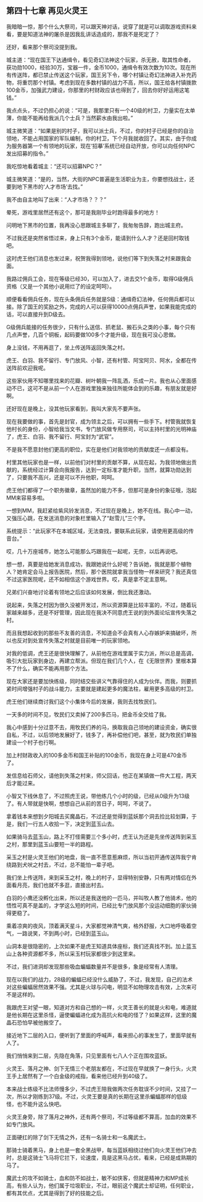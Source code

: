 ## 第四十七章 再见火灵王


我暗暗一惊，那个什么大祭司，可以跟天神对话，说穿了就是可以调取游戏资料来看，要是知道法神的屠杀是因我乱讲话造成的，那我不是死定了？

还好，看来那个祭司没提到我。

城主道：“现在国王下达通缉令，看见奇幻法神这个玩家，杀无赦，取其性命者，获功勋1000，经验30万，宝器一件，金币1000，通缉令有效次数为10次。现在所有传送阵，都已禁止传送这个玩家，国王另下令，哪个村镇让奇幻法神进入补充药物，将重罚那个村镇。考虑到现在多数村镇的战力不高，所以，国王给各村镇拨款100金币，加强武力建设，你那里的村财政应该也得到了，回去你好好运用这笔钱。”

我点点头，不过仍担心的说：“可是，我那里只有一个40级的村卫，力量实在太单薄，你能不能再给我派几个士兵？当然薪水由我出啦。”

城主微笑道：“如果是别的村子，我可以派士兵，不过，你的村子已经是你的自治领地，不能占用国家的军队编制，你的村卫，下个月我就收回了。其实，由于你成为服务器第一个有领地的玩家，现在‘招摹’系统已经自动开放，你可以向任何NPC发出招募的指令。”

我吃惊地看着城主：“还可以招募NPC？”

城主微笑道：“是的，当然，大街的NPC普遍是生活职业为主，你要想找战士，还要到地下黑市的‘人才市场’去找。”

我不由自主地叫了出来：“人才市场？？？”

晕死，游戏里居然还有这个，那可是我刚毕业时跑得最多的地方！

问明地下黑市的位置，我再没心思跟城主多聊了，我匆匆告辞，跑出城主府。

不过我还是突然省悟过来，身上只有3个金币，能请到什么人才？还是回村取钱吧。

这时虎王他们消息也发过来，祝贺我得到领地，说他们等下到失落之村来跟我会面。

我路过佣兵工会，现在等级已经30，可以加入了，进去交1个金币，取得G级佣兵资格（又是一个其他小说用烂了的设定呵呵）。

顺便看看佣兵任务，现在头条佣兵任务就是S级：通缉奇幻法神，任何佣兵都可以接。除了国王的奖励之外，完成的人可以获得10000点佣兵声誉，如果我能完成的话，可以直接升到D级去。

G级佣兵能接的任务很少，只有什么送信、抓老鼠、搬石头之类的小事，每个只有几点声誉，几百个铜板，起码要做100多个才能升级，现在我可没心思做。

身上没钱，不用再逛了，坐上传送阵返回失落之村。

虎王、白羽、我不留行、专门放风、小智，还有村管、阿宝阿贝、阿水，全都在传送阵前欢迎我呢。

这些家伙用不知哪里找来的花瓣、树叶朝我一阵乱洒，乐成一片。我也从心里面感动不已，这可不是从前一个人在游戏里独来独往所能体会到的乐趣，有朋友就是好啊。

还好现在是晚上，没其他玩家看到，我叫大家先不要声张。

现在我要做的事，首先是封官，成为领主之后，可以拥有一些手下。村管我就恢复他村长的身份，小智给我当文书，专门放风做专用祭司，可以主持村里的光明神庙了，虎王、白羽、我不留行、阿宝封为“武官”。

不是我不愿意封他们更高的职位，实在是他们对我领地的贡献度还一点都没有。

村里其他玩家也是一样，以前他们对村里的贡献不算，从现在起，为我领地做出贡献的，系统经过计算会向我报告，达到一定标准才能升职，当然，就算功勋达到了，只要我不高兴，还是可以不升他职，呵呵。

虎王他们都得了一个职务徽章，虽然加的能力不多，但那可是身份的象征哦，泡起MM来容易多啦。

一想到MM，我赶紧给紫风铃发消息，不过现在是晚上，她不在线。我心中一动，又强压心跳，在发送消息的对象栏里输入了“赵雪儿”三个字。

系统提示：“此玩家不在本城区域，无法查找，要联系此玩家，请使用更高级的传音台。”

哎，几十万座城市，她怎么可能那么巧跟我在一起呢，无奈，以后再说吧。

想一想，真要是给她发消息成功，我跟她说什么好呢？告诉她，我就是那个植物人？她肯定会马上报告医院，然后，那个医院就拿我当怪物一样来研究？我还真信不过这家医院呢，还不如相信这个游戏世界。哎，真是拿不定主意啊。

兄弟们兴奋地讨论着有领地之后应该如何发展，倒比我还激动。

说起来，失落之村因为很久没被开发过，所以资源算是比较丰富的，不过，随着玩家越来越多，还是不好管理，因此现在我决不同意虎王说的到外面论坛宣传失落之村。

而且我想起收到的那些不友善的消息，不知道会不会真有人心存嫉妒来搞破坏，所以也反对到处宣传失落之村就是目前唯一的玩家领地。

对我的低调，虎王还是很快理解了，从前他在游戏里属于实力派，所以总是高调，吸引大批玩家到身边，再建立帮派。但现在我们几个人，在《无限世界》里根本算不了什么，确实不能再用那个方法。

现在大家还是要加快练级，同时结交些讲义气靠得住的人成为伙伴。而我，则要抓紧时间增强村子的战斗能力，主要就是建起更多的魔法柱，雇用更多高级的村卫。

虎王他们继续商讨我们这个小集体今后的发展，我则去找牧民们。

一天多的时间不见，牧民们又卖掉了200多匹马，把金币全交给了我。

我心中感到十分过意不去，用牧民们养的马，换取我自己领地的建设资金，确实很自私，不过，以后领地发展好了，钱多了，再补偿他们吧，甚至，就为牧民们单独建设一个村子也行啊。

加上村财政收入的100多金币和国王补贴的100金币，我现在身上可是470金币了。

发信息给石师父，请他到失落之村来，师父回话，他正在某镇做一件大工程，两天后才能过来。

小智又下线休息了，不过照虎王说，带他练几个小时的级，已经从0级升为13级了。有人带就是快啊，想想自己从前的苦日子，呵呵，不说了。

拿着钱本来想到夕阳城去买魔晶石，不过还是觉得到蓝妖那个洞去捡比较划算，于是，我们一行五人收拾一下，决定到蓝玉山去。

如果骑马去蓝玉山，路上不打怪需要三个多小时，虎王认为还是先坐传送阵到采玉之村，那里到蓝玉山要短一半的路程。

采玉之村是火灵王他们的地盘，我一直不愿意惹麻烦，所以当初开通传送阵我宁肯绕路到犬吠之村去，不过，总不能怕一辈子吧。

我们坐上传送阵，来到采玉之村，晚上的村子，显得特别安静，只有两对情侣在外面看月亮，我们也就不多逛，直接出村去。

白羽的小鹰还没孵化出来，所以还是我送他的一匹马，并叫牧人教了他骑术，他的悟性可真不是盖的，才学这么短的时间，已经比专门放风那个没运动细胞的家伙骑得更稳了。

乘着凉爽的夜风，顶着满天星斗，大家都觉神清气爽，格外舒服，大口地呼吸着空气，一路说笑，不到两小时，已经到蓝玉山。

山洞本是很隐密的，上次如果不是虎王知道具体座标，我们还真找不到。加上蓝玉山上各种资源都不多，所以采玉村玩家都很少到这里来。

不过，我们进洞却发现那些吸血蝙蝠数量并不是很多，象是经常有人清理。

现在以我们的战力，28级的蝙蝠已经没什么威胁了，不过，我发现，自己的法术对这些蝙蝠居然效果不强。尤其是火球与闪电，明显不如物理攻击有效，上次来可不是这样的。

我跟虎王对望一眼，知道对方和自己想的一样，火灵王善长的就是火和电，难道就是他长期在这里杀怪，逼使蝙蝠进化成为高抗火和电的怪了？如果这样，这里的魔晶石恐怕早被他搬空了。

接近地下二层的入口，便听到了里面的呼喊声，看来担心的事发生了，里面早就有人了。

我们悄悄来到二层，先隐在角落，只见里面有七八人个正在围攻蓝妖。

火灵王、落月之神、剑下无情三个老朋友都在，不过现在早就换了一身行头，火灵王手上居然有了一个白金级的戒指，看来他已经升到40级了。

本来战士练级不比法师慢多少，不过虎王陪我做两次任务耽误不少时间，又挂了一次，所以才刚练到37级。不过，火灵王要是真的长期在这里杀蝙蝠那样的低级怪，也不能升这么快吧。

火灵王身旁，除了落月之神外，还有两个祭司，不过等级都不算高，加血的效果不如专门放风。

正面硬扛的除了剑下无情之外，还有一名骑士和一名魔武士。

那骑士骑着黑马，身上也是一套全黑战甲，每当蓝妖相绕过他们向火灵王他们冲去时，总是这骑士飞马将它拦下，论速度，竟是这黑马占优，看来，已经是成熟期的马了。

魔武士的攻不如骑士，血和防不如战士，敏不如侠客，但就是精神力和MP成长高，有些人认为，他们属于垃圾职业，不过，眼前这个魔武士却证明，任何职业，都有其优点，尤其是得到了好的技能之后。





